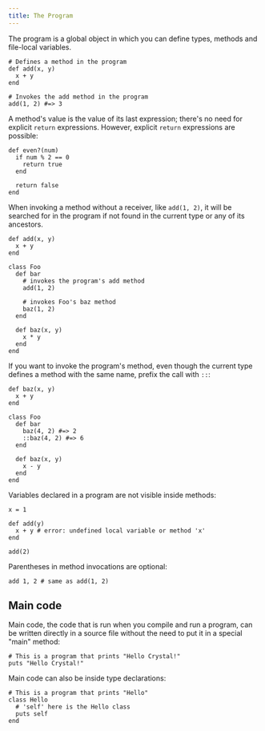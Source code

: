 ```yaml
---
title: The Program
---
```


The program is a global object in which you can define types, methods and file-local variables.

```crystal
# Defines a method in the program
def add(x, y)
  x + y
end

# Invokes the add method in the program
add(1, 2) #=> 3
```

A method's value is the value of its last expression; there's no need for explicit `return` expressions. However, explicit `return` expressions are possible:

```crystal
def even?(num)
  if num % 2 == 0
    return true
  end

  return false
end
```

When invoking a method without a receiver, like `add(1, 2)`, it will be searched for in the program if not found in the current type or any of its ancestors.

```crystal
def add(x, y)
  x + y
end

class Foo
  def bar
    # invokes the program's add method
    add(1, 2)

    # invokes Foo's baz method
    baz(1, 2)
  end

  def baz(x, y)
    x * y
  end
end
```

If you want to invoke the program's method, even though the current type defines a method with the same name, prefix the call with `::`:

```crystal
def baz(x, y)
  x + y
end

class Foo
  def bar
    baz(4, 2) #=> 2
    ::baz(4, 2) #=> 6
  end

  def baz(x, y)
    x - y
  end
end
```

Variables declared in a program are not visible inside methods:

```crystal
x = 1

def add(y)
  x + y # error: undefined local variable or method 'x'
end

add(2)
```

Parentheses in method invocations are optional:

```crystal
add 1, 2 # same as add(1, 2)
```

## Main code

Main code, the code that is run when you compile and run a program, can be written directly in a source file without the need to put it in a special "main" method:

```crystal
# This is a program that prints "Hello Crystal!"
puts "Hello Crystal!"
```

Main code can also be inside type declarations:

```crystal
# This is a program that prints "Hello"
class Hello
  # 'self' here is the Hello class
  puts self
end
```

